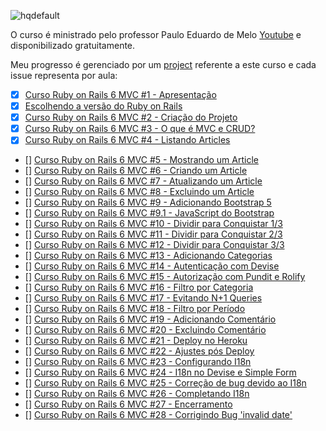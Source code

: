 ![hqdefault](https://github.com/OsirisMariano/blogstrap/assets/38112205/f9cabd4a-124e-4046-918e-bfdb4a75e66b)

O curso é ministrado pelo professor Paulo Eduardo de Melo [Youtube](https://youtu.be/rCwMlbpC7dU) e disponibilizado gratuitamente.

Meu progresso é gerenciado por um [project](https://github.com/users/OsirisMariano/projects/42) referente a este curso e cada issue representa por aula:
- [x] [Curso Ruby on Rails 6 MVC #1 - Apresentação](https://github.com/OsirisMariano/blogstrap/issues/1) 
- [x] [Escolhendo a versão do Ruby on Rails](https://github.com/OsirisMariano/blogstrap/issues/2)
- [x] [Curso Ruby on Rails 6 MVC #2 - Criação do Projeto](https://github.com/OsirisMariano/blogstrap/issues/3) 
- [x] [Curso Ruby on Rails 6 MVC #3 - O que é MVC e CRUD?](https://github.com/OsirisMariano/blogstrap/issues/4)
- [x] [Curso Ruby on Rails 6 MVC #4 - Listando Articles](https://github.com/OsirisMariano/blogstrap/issues/5)
- [] [Curso Ruby on Rails 6 MVC #5 - Mostrando um Article]()
- [] [Curso Ruby on Rails 6 MVC #6 - Criando um Article]()
- [] [Curso Ruby on Rails 6 MVC #7 - Atualizando um Article]()
- [] [Curso Ruby on Rails 6 MVC #8 - Excluindo um Article]()
- [] [Curso Ruby on Rails 6 MVC #9 - Adicionando Bootstrap 5]()
- [] [Curso Ruby on Rails 6 MVC #9.1 - JavaScript do Bootstrap]()
- [] [Curso Ruby on Rails 6 MVC #10 - Dividir para Conquistar 1/3]()
- [] [Curso Ruby on Rails 6 MVC #11 - Dividir para Conquistar 2/3]()
- [] [Curso Ruby on Rails 6 MVC #12 - Dividir para Conquistar 3/3]()
- [] [Curso Ruby on Rails 6 MVC #13 - Adicionando Categorias]()
- [] [Curso Ruby on Rails 6 MVC #14 - Autenticação com Devise]()
- [] [Curso Ruby on Rails 6 MVC #15 - Autorização com Pundit e Rolify]()
- [] [Curso Ruby on Rails 6 MVC #16 - Filtro por Categoria]()
- [] [Curso Ruby on Rails 6 MVC #17 - Evitando N+1 Queries]()
- [] [Curso Ruby on Rails 6 MVC #18 - Filtro por Período]()
- [] [Curso Ruby on Rails 6 MVC #19 - Adicionando Comentário]()
- [] [Curso Ruby on Rails 6 MVC #20 - Excluindo Comentário]()
- [] [Curso Ruby on Rails 6 MVC #21 - Deploy no Heroku]()
- [] [Curso Ruby on Rails 6 MVC #22 - Ajustes pós Deploy]()
- [] [Curso Ruby on Rails 6 MVC #23 - Configurando I18n]()
- [] [Curso Ruby on Rails 6 MVC #24 - I18n no Devise e Simple Form]()
- [] [Curso Ruby on Rails 6 MVC #25 - Correção de bug devido ao I18n]()
- [] [Curso Ruby on Rails 6 MVC #26 - Completando I18n]()
- [] [Curso Ruby on Rails 6 MVC #27 - Encerramento]()
- [] [Curso Ruby on Rails 6 MVC #28 - Corrigindo Bug 'invalid date']()
